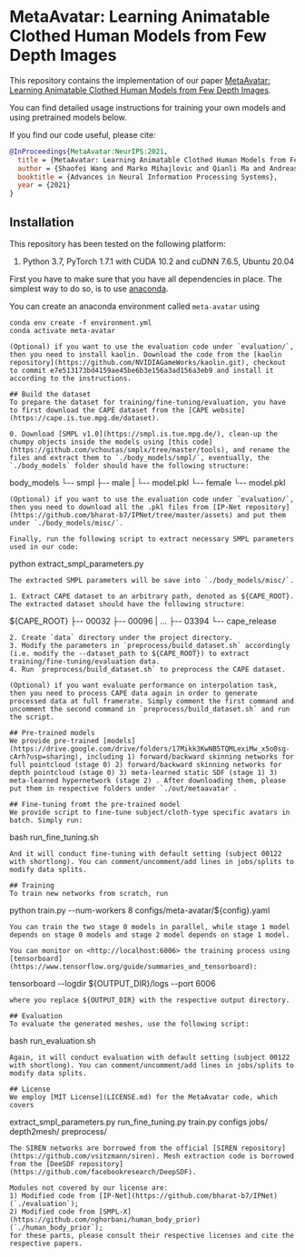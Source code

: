 # MetaAvatar: Learning Animatable Clothed Human Models from Few Depth Images
This repository contains the implementation of our paper
[MetaAvatar: Learning Animatable Clothed Human Models from Few Depth Images](https://arxiv.org/abs/2106.11944).

You can find detailed usage instructions for training your own models and using pretrained models below.

If you find our code useful, please cite:

```bibtex
@InProceedings{MetaAvatar:NeurIPS:2021,
  title = {MetaAvatar: Learning Animatable Clothed Human Models from Few Depth Images},
  author = {Shaofei Wang and Marko Mihajlovic and Qianli Ma and Andreas Geiger and Siyu Tang},
  booktitle = {Advances in Neural Information Processing Systems},
  year = {2021}
}
```

## Installation
This repository has been tested on the following platform:
1) Python 3.7, PyTorch 1.7.1 with CUDA 10.2 and cuDNN 7.6.5, Ubuntu 20.04

First you have to make sure that you have all dependencies in place.
The simplest way to do so, is to use [anaconda](https://www.anaconda.com/). 

You can create an anaconda environment called `meta-avatar` using
```
conda env create -f environment.yml
conda activate meta-avatar

(Optional) if you want to use the evaluation code under `evaluation/`, then you need to install kaolin. Download the code from the [kaolin repository](https://github.com/NVIDIAGameWorks/kaolin.git), checkout to commit e7e513173bd4159ae45be6b3e156a3ad156a3eb9 and install it according to the instructions.

## Build the dataset
To prepare the dataset for training/fine-tuning/evaluation, you have to first download the CAPE dataset from the [CAPE website](https://cape.is.tue.mpg.de/dataset).

0. Download [SMPL v1.0](https://smpl.is.tue.mpg.de/), clean-up the chumpy objects inside the models using [this code](https://github.com/vchoutas/smplx/tree/master/tools), and rename the files and extract them to `./body_models/smpl/`, eventually, the `./body_models` folder should have the following structure:
   ```
   body_models
    └-- smpl
		├-- male
		|   └-- model.pkl
		└-- female
		    └-- model.pkl

   ```
(Optional) if you want to use the evaluation code under `evaluation/`, then you need to download all the .pkl files from [IP-Net repository](https://github.com/bharat-b7/IPNet/tree/master/assets) and put them under `./body_models/misc/`. 

Finally, run the following script to extract necessary SMPL parameters used in our code:
```
python extract_smpl_parameters.py
```
The extracted SMPL parameters will be save into `./body_models/misc/`.

1. Extract CAPE dataset to an arbitrary path, denoted as ${CAPE_ROOT}. The extracted dataset should have the following structure:
   ```
   ${CAPE_ROOT}
    ├-- 00032
	├-- 00096
	|   ...
	├-- 03394
	└-- cape_release

   ```
2. Create `data` directory under the project directory.
3. Modify the parameters in `preprocess/build_dataset.sh` accordingly (i.e. modify the --dataset_path to ${CAPE_ROOT}) to extract training/fine-tuning/evaluation data.
4. Run `preprocess/build_dataset.sh` to preprocess the CAPE dataset.

(Optional) if you want evaluate performance on interpolation task, then you need to process CAPE data again in order to generate processed data at full framerate. Simply comment the first command and uncomment the second command in `preprocess/build_dataset.sh` and run the script.

## Pre-trained models
We provide pre-trained [models](https://drive.google.com/drive/folders/17Mikk3KwNB5TQMLexiMw_x5o0sg-cArh?usp=sharing), including 1) forward/backward skinning networks for full pointcloud (stage 0) 2) forward/backward skinning networks for depth pointcloud (stage 0) 3) meta-learned static SDF (stage 1) 3) meta-learned hypernetwork (stage 2) . After downloading them, please put them in respective folders under `./out/metaavatar`.

## Fine-tuning fromt the pre-trained model 
We provide script to fine-tune subject/cloth-type specific avatars in batch. Simply run:
```
bash run_fine_tuning.sh
```
And it will conduct fine-tuning with default setting (subject 00122 with shortlong). You can comment/uncomment/add lines in jobs/splits to modify data splits.

## Training
To train new networks from scratch, run
```
python train.py --num-workers 8 configs/meta-avatar/${config}.yaml
```
You can train the two stage 0 models in parallel, while stage 1 model depends on stage 0 models and stage 2 model depends on stage 1 model.

You can monitor on <http://localhost:6006> the training process using [tensorboard](https://www.tensorflow.org/guide/summaries_and_tensorboard):
```
tensorboard --logdir ${OUTPUT_DIR}/logs --port 6006
```
where you replace ${OUTPUT_DIR} with the respective output directory.

## Evaluation
To evaluate the generated meshes, use the following script:
```
bash run_evaluation.sh
```
Again, it will conduct evaluation with default setting (subject 00122 with shortlong). You can comment/uncomment/add lines in jobs/splits to modify data splits.

## License
We employ [MIT License](LICENSE.md) for the MetaAvatar code, which covers
```
extract_smpl_parameters.py
run_fine_tuning.py
train.py
configs
jobs/
depth2mesh/
preprocess/
```
The SIREN networks are borrowed from the official [SIREN repository](https://github.com/vsitzmann/siren). Mesh extraction code is borrowed from the [DeeSDF repository](https://github.com/facebookresearch/DeepSDF).

Modules not covered by our license are:
1) Modified code from [IP-Net](https://github.com/bharat-b7/IPNet) (`./evaluation`);
2) Modified code from [SMPL-X](https://github.com/nghorbani/human_body_prior) (`./human_body_prior`);
for these parts, please consult their respective licenses and cite the respective papers.
